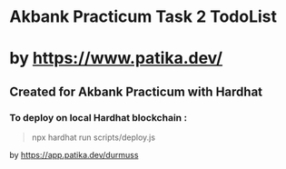 # Akbank Practicum Task 2 TodoList 
# by https://www.patika.dev/

## Created for Akbank Practicum with Hardhat

### To deploy on local Hardhat blockchain :
> npx hardhat run scripts/deploy.js 




by https://app.patika.dev/durmuss
